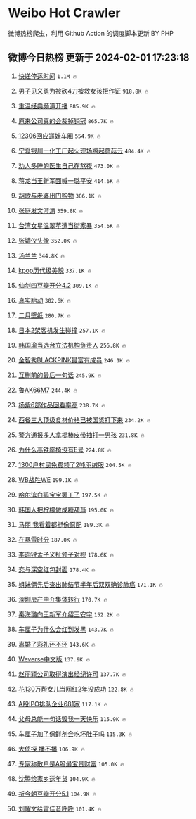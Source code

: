 # Weibo Hot Crawler 



微博热榜爬虫，利用 Github Action 的调度脚本更新 BY PHP 


## 微博今日热榜 更新于 2024-02-01 17:23:18 
1. [快递停运时间](https://s.weibo.com/weibo?q=%E5%BF%AB%E9%80%92%E5%81%9C%E8%BF%90%E6%97%B6%E9%97%B4&t=31&band_rank=1&Refer=top) `1.1M 🔥` 

1. [男子见义勇为被砍4刀被救女孩拒作证](https://s.weibo.com/weibo?q=%23%E7%94%B7%E5%AD%90%E8%A7%81%E4%B9%89%E5%8B%87%E4%B8%BA%E8%A2%AB%E7%A0%8D4%E5%88%80%E8%A2%AB%E6%95%91%E5%A5%B3%E5%AD%A9%E6%8B%92%E4%BD%9C%E8%AF%81%23&t=31&band_rank=2&Refer=top) `918.8K 🔥` 

1. [重温经典频道开播](https://s.weibo.com/weibo?q=%23%E9%87%8D%E6%B8%A9%E7%BB%8F%E5%85%B8%E9%A2%91%E9%81%93%E5%BC%80%E6%92%AD%23&t=31&band_rank=3&Refer=top) `885.9K 🔥` 

1. [原来公司真的会裁掉销冠](https://s.weibo.com/weibo?q=%E5%8E%9F%E6%9D%A5%E5%85%AC%E5%8F%B8%E7%9C%9F%E7%9A%84%E4%BC%9A%E8%A3%81%E6%8E%89%E9%94%80%E5%86%A0&t=31&band_rank=4&Refer=top) `865.7K 🔥` 

1. [12306回应遛娃车厢](https://s.weibo.com/weibo?q=%2312306%E5%9B%9E%E5%BA%94%E9%81%9B%E5%A8%83%E8%BD%A6%E5%8E%A2%23&t=31&band_rank=5&Refer=top) `554.9K 🔥` 

1. [宁夏银川一化工厂起火现场腾起蘑菇云](https://s.weibo.com/weibo?q=%23%E5%AE%81%E5%A4%8F%E9%93%B6%E5%B7%9D%E4%B8%80%E5%8C%96%E5%B7%A5%E5%8E%82%E8%B5%B7%E7%81%AB%E7%8E%B0%E5%9C%BA%E8%85%BE%E8%B5%B7%E8%98%91%E8%8F%87%E4%BA%91%23&t=31&band_rank=6&Refer=top) `484.4K 🔥` 

1. [劝人多睡的医生自己在熬夜](https://s.weibo.com/weibo?q=%23%E5%8A%9D%E4%BA%BA%E5%A4%9A%E7%9D%A1%E7%9A%84%E5%8C%BB%E7%94%9F%E8%87%AA%E5%B7%B1%E5%9C%A8%E7%86%AC%E5%A4%9C%23&t=31&band_rank=7&Refer=top) `473.0K 🔥` 

1. [蒋龙当王新军面喊一璐平安](https://s.weibo.com/weibo?q=%23%E8%92%8B%E9%BE%99%E5%BD%93%E7%8E%8B%E6%96%B0%E5%86%9B%E9%9D%A2%E5%96%8A%E4%B8%80%E7%92%90%E5%B9%B3%E5%AE%89%23&t=31&band_rank=8&Refer=top) `414.6K 🔥` 

1. [胡歌与老婆出门购物](https://s.weibo.com/weibo?q=%E8%83%A1%E6%AD%8C%E4%B8%8E%E8%80%81%E5%A9%86%E5%87%BA%E9%97%A8%E8%B4%AD%E7%89%A9&t=31&band_rank=9&Refer=top) `386.1K 🔥` 

1. [张庭发文澄清](https://s.weibo.com/weibo?q=%E5%BC%A0%E5%BA%AD%E5%8F%91%E6%96%87%E6%BE%84%E6%B8%85&t=31&band_rank=10&Refer=top) `359.8K 🔥` 

1. [台湾女星温翠苹遭当街家暴](https://s.weibo.com/weibo?q=%23%E5%8F%B0%E6%B9%BE%E5%A5%B3%E6%98%9F%E6%B8%A9%E7%BF%A0%E8%8B%B9%E9%81%AD%E5%BD%93%E8%A1%97%E5%AE%B6%E6%9A%B4%23&t=31&band_rank=11&Refer=top) `354.6K 🔥` 

1. [张婧仪头像](https://s.weibo.com/weibo?q=%E5%BC%A0%E5%A9%A7%E4%BB%AA%E5%A4%B4%E5%83%8F&t=31&band_rank=12&Refer=top) `352.0K 🔥` 

1. [汤兰兰](https://s.weibo.com/weibo?q=%E6%B1%A4%E5%85%B0%E5%85%B0&t=31&band_rank=13&Refer=top) `344.8K 🔥` 

1. [kpop历代级美貌](https://s.weibo.com/weibo?q=%23kpop%E5%8E%86%E4%BB%A3%E7%BA%A7%E7%BE%8E%E8%B2%8C%23&t=31&band_rank=14&Refer=top) `337.1K 🔥` 

1. [仙剑四豆瓣开分4.2](https://s.weibo.com/weibo?q=%23%E4%BB%99%E5%89%91%E5%9B%9B%E8%B1%86%E7%93%A3%E5%BC%80%E5%88%864.2%23&t=31&band_rank=15&Refer=top) `309.1K 🔥` 

1. [真实胎动](https://s.weibo.com/weibo?q=%E7%9C%9F%E5%AE%9E%E8%83%8E%E5%8A%A8&t=31&band_rank=16&Refer=top) `302.6K 🔥` 

1. [二月壁纸](https://s.weibo.com/weibo?q=%E4%BA%8C%E6%9C%88%E5%A3%81%E7%BA%B8&t=31&band_rank=17&Refer=top) `280.7K 🔥` 

1. [日本2架客机发生碰撞](https://s.weibo.com/weibo?q=%23%E6%97%A5%E6%9C%AC2%E6%9E%B6%E5%AE%A2%E6%9C%BA%E5%8F%91%E7%94%9F%E7%A2%B0%E6%92%9E%23&t=31&band_rank=18&Refer=top) `257.1K 🔥` 

1. [韩国瑜当选台立法机构负责人](https://s.weibo.com/weibo?q=%23%E9%9F%A9%E5%9B%BD%E7%91%9C%E5%BD%93%E9%80%89%E5%8F%B0%E7%AB%8B%E6%B3%95%E6%9C%BA%E6%9E%84%E8%B4%9F%E8%B4%A3%E4%BA%BA%23&t=31&band_rank=19&Refer=top) `256.8K 🔥` 

1. [金智秀BLACKPINK最富有成员](https://s.weibo.com/weibo?q=%23%E9%87%91%E6%99%BA%E7%A7%80BLACKPINK%E6%9C%80%E5%AF%8C%E6%9C%89%E6%88%90%E5%91%98%23&t=31&band_rank=20&Refer=top) `246.1K 🔥` 

1. [互删前的最后一句话](https://s.weibo.com/weibo?q=%E4%BA%92%E5%88%A0%E5%89%8D%E7%9A%84%E6%9C%80%E5%90%8E%E4%B8%80%E5%8F%A5%E8%AF%9D&t=31&band_rank=21&Refer=top) `245.9K 🔥` 

1. [鲁AK66M7](https://s.weibo.com/weibo?q=%23%E9%B2%81AK66M7%23&t=31&band_rank=22&Refer=top) `244.4K 🔥` 

1. [杨紫6部作品回看率高](https://s.weibo.com/weibo?q=%23%E6%9D%A8%E7%B4%AB6%E9%83%A8%E4%BD%9C%E5%93%81%E5%9B%9E%E7%9C%8B%E7%8E%87%E9%AB%98%23&t=31&band_rank=23&Refer=top) `238.7K 🔥` 

1. [西餐三大顶级食材价格已被国货打下来](https://s.weibo.com/weibo?q=%23%E8%A5%BF%E9%A4%90%E4%B8%89%E5%A4%A7%E9%A1%B6%E7%BA%A7%E9%A3%9F%E6%9D%90%E4%BB%B7%E6%A0%BC%E5%B7%B2%E8%A2%AB%E5%9B%BD%E8%B4%A7%E6%89%93%E4%B8%8B%E6%9D%A5%23&t=31&band_rank=24&Refer=top) `234.2K 🔥` 

1. [警方通报多人拿棍棒皮带抽打一男孩](https://s.weibo.com/weibo?q=%23%E8%AD%A6%E6%96%B9%E9%80%9A%E6%8A%A5%E5%A4%9A%E4%BA%BA%E6%8B%BF%E6%A3%8D%E6%A3%92%E7%9A%AE%E5%B8%A6%E6%8A%BD%E6%89%93%E4%B8%80%E7%94%B7%E5%AD%A9%23&t=31&band_rank=25&Refer=top) `231.8K 🔥` 

1. [为什么高铁座椅没有E号](https://s.weibo.com/weibo?q=%23%E4%B8%BA%E4%BB%80%E4%B9%88%E9%AB%98%E9%93%81%E5%BA%A7%E6%A4%85%E6%B2%A1%E6%9C%89E%E5%8F%B7%23&t=31&band_rank=26&Refer=top) `224.8K 🔥` 

1. [1300户村民免费领了2吨羽绒服](https://s.weibo.com/weibo?q=%231300%E6%88%B7%E6%9D%91%E6%B0%91%E5%85%8D%E8%B4%B9%E9%A2%86%E4%BA%862%E5%90%A8%E7%BE%BD%E7%BB%92%E6%9C%8D%23&t=31&band_rank=27&Refer=top) `204.5K 🔥` 

1. [WB战胜WE](https://s.weibo.com/weibo?q=%23WB%E6%88%98%E8%83%9CWE%23&t=31&band_rank=28&Refer=top) `199.1K 🔥` 

1. [哈尔滨白狐宝宝罢工了](https://s.weibo.com/weibo?q=%23%E5%93%88%E5%B0%94%E6%BB%A8%E7%99%BD%E7%8B%90%E5%AE%9D%E5%AE%9D%E7%BD%A2%E5%B7%A5%E4%BA%86%23&t=31&band_rank=29&Refer=top) `197.5K 🔥` 

1. [韩国人把柠檬做成糖葫芦](https://s.weibo.com/weibo?q=%E9%9F%A9%E5%9B%BD%E4%BA%BA%E6%8A%8A%E6%9F%A0%E6%AA%AC%E5%81%9A%E6%88%90%E7%B3%96%E8%91%AB%E8%8A%A6&t=31&band_rank=30&Refer=top) `195.0K 🔥` 

1. [马丽 我看着都挺像原配](https://s.weibo.com/weibo?q=%E9%A9%AC%E4%B8%BD%20%E6%88%91%E7%9C%8B%E7%9D%80%E9%83%BD%E6%8C%BA%E5%83%8F%E5%8E%9F%E9%85%8D&t=31&band_rank=31&Refer=top) `189.3K 🔥` 

1. [在暴雪时分](https://s.weibo.com/weibo?q=%E5%9C%A8%E6%9A%B4%E9%9B%AA%E6%97%B6%E5%88%86&t=31&band_rank=32&Refer=top) `187.0K 🔥` 

1. [李昀锐孟子义扯领子对视](https://s.weibo.com/weibo?q=%E6%9D%8E%E6%98%80%E9%94%90%E5%AD%9F%E5%AD%90%E4%B9%89%E6%89%AF%E9%A2%86%E5%AD%90%E5%AF%B9%E8%A7%86&t=31&band_rank=33&Refer=top) `178.6K 🔥` 

1. [恋与深空红包封面](https://s.weibo.com/weibo?q=%E6%81%8B%E4%B8%8E%E6%B7%B1%E7%A9%BA%E7%BA%A2%E5%8C%85%E5%B0%81%E9%9D%A2&t=31&band_rank=34&Refer=top) `178.4K 🔥` 

1. [姐妹俩先后查出肺结节半年后双双确诊肺癌](https://s.weibo.com/weibo?q=%23%E5%A7%90%E5%A6%B9%E4%BF%A9%E5%85%88%E5%90%8E%E6%9F%A5%E5%87%BA%E8%82%BA%E7%BB%93%E8%8A%82%E5%8D%8A%E5%B9%B4%E5%90%8E%E5%8F%8C%E5%8F%8C%E7%A1%AE%E8%AF%8A%E8%82%BA%E7%99%8C%23&t=31&band_rank=35&Refer=top) `171.1K 🔥` 

1. [深圳房产中介集体转行](https://s.weibo.com/weibo?q=%23%E6%B7%B1%E5%9C%B3%E6%88%BF%E4%BA%A7%E4%B8%AD%E4%BB%8B%E9%9B%86%E4%BD%93%E8%BD%AC%E8%A1%8C%23&t=31&band_rank=36&Refer=top) `170.7K 🔥` 

1. [秦海璐向王新军介绍王安宇](https://s.weibo.com/weibo?q=%23%E7%A7%A6%E6%B5%B7%E7%92%90%E5%90%91%E7%8E%8B%E6%96%B0%E5%86%9B%E4%BB%8B%E7%BB%8D%E7%8E%8B%E5%AE%89%E5%AE%87%23&t=31&band_rank=37&Refer=top) `152.2K 🔥` 

1. [车厘子为什么会红到发黑](https://s.weibo.com/weibo?q=%23%E8%BD%A6%E5%8E%98%E5%AD%90%E4%B8%BA%E4%BB%80%E4%B9%88%E4%BC%9A%E7%BA%A2%E5%88%B0%E5%8F%91%E9%BB%91%23&t=31&band_rank=38&Refer=top) `143.7K 🔥` 

1. [离婚了彩礼还不还](https://s.weibo.com/weibo?q=%23%E7%A6%BB%E5%A9%9A%E4%BA%86%E5%BD%A9%E7%A4%BC%E8%BF%98%E4%B8%8D%E8%BF%98%23&t=31&band_rank=39&Refer=top) `143.6K 🔥` 

1. [Weverse中文版](https://s.weibo.com/weibo?q=Weverse%E4%B8%AD%E6%96%87%E7%89%88&t=31&band_rank=40&Refer=top) `137.9K 🔥` 

1. [赵丽颖公司取得演出经纪许可](https://s.weibo.com/weibo?q=%23%E8%B5%B5%E4%B8%BD%E9%A2%96%E5%85%AC%E5%8F%B8%E5%8F%96%E5%BE%97%E6%BC%94%E5%87%BA%E7%BB%8F%E7%BA%AA%E8%AE%B8%E5%8F%AF%23&t=31&band_rank=41&Refer=top) `137.7K 🔥` 

1. [花130万帮女儿当网红2年没成功](https://s.weibo.com/weibo?q=%23%E8%8A%B1130%E4%B8%87%E5%B8%AE%E5%A5%B3%E5%84%BF%E5%BD%93%E7%BD%91%E7%BA%A22%E5%B9%B4%E6%B2%A1%E6%88%90%E5%8A%9F%23&t=31&band_rank=42&Refer=top) `122.8K 🔥` 

1. [A股IPO排队企业681家](https://s.weibo.com/weibo?q=%23A%E8%82%A1IPO%E6%8E%92%E9%98%9F%E4%BC%81%E4%B8%9A681%E5%AE%B6%23&t=31&band_rank=43&Refer=top) `117.1K 🔥` 

1. [父母总能一句话毁我一天快乐](https://s.weibo.com/weibo?q=%23%E7%88%B6%E6%AF%8D%E6%80%BB%E8%83%BD%E4%B8%80%E5%8F%A5%E8%AF%9D%E6%AF%81%E6%88%91%E4%B8%80%E5%A4%A9%E5%BF%AB%E4%B9%90%23&t=31&band_rank=44&Refer=top) `115.9K 🔥` 

1. [车厘子加了保鲜剂会吃坏肚子吗](https://s.weibo.com/weibo?q=%23%E8%BD%A6%E5%8E%98%E5%AD%90%E5%8A%A0%E4%BA%86%E4%BF%9D%E9%B2%9C%E5%89%82%E4%BC%9A%E5%90%83%E5%9D%8F%E8%82%9A%E5%AD%90%E5%90%97%23&t=31&band_rank=45&Refer=top) `115.3K 🔥` 

1. [大侦探 播不播](https://s.weibo.com/weibo?q=%E5%A4%A7%E4%BE%A6%E6%8E%A2%20%E6%92%AD%E4%B8%8D%E6%92%AD&t=31&band_rank=46&Refer=top) `106.9K 🔥` 

1. [专家称散户是A股最宝贵财富](https://s.weibo.com/weibo?q=%23%E4%B8%93%E5%AE%B6%E7%A7%B0%E6%95%A3%E6%88%B7%E6%98%AFA%E8%82%A1%E6%9C%80%E5%AE%9D%E8%B4%B5%E8%B4%A2%E5%AF%8C%23&t=31&band_rank=47&Refer=top) `105.0K 🔥` 

1. [沈腾给家乡送年货](https://s.weibo.com/weibo?q=%23%E6%B2%88%E8%85%BE%E7%BB%99%E5%AE%B6%E4%B9%A1%E9%80%81%E5%B9%B4%E8%B4%A7%23&t=31&band_rank=48&Refer=top) `104.9K 🔥` 

1. [祈今朝豆瓣开分5.1](https://s.weibo.com/weibo?q=%23%E7%A5%88%E4%BB%8A%E6%9C%9D%E8%B1%86%E7%93%A3%E5%BC%80%E5%88%865.1%23&t=31&band_rank=49&Refer=top) `104.9K 🔥` 

1. [刘耀文给雷佳音呼呼](https://s.weibo.com/weibo?q=%23%E5%88%98%E8%80%80%E6%96%87%E7%BB%99%E9%9B%B7%E4%BD%B3%E9%9F%B3%E5%91%BC%E5%91%BC%23&t=31&band_rank=50&Refer=top) `101.4K 🔥` 

